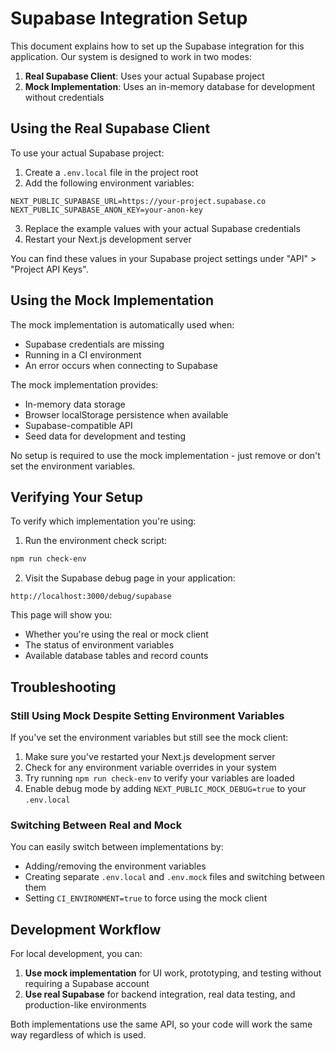# Supabase Integration Setup

This document explains how to set up the Supabase integration for this application. Our system is designed to work in two modes:

1. **Real Supabase Client**: Uses your actual Supabase project
2. **Mock Implementation**: Uses an in-memory database for development without credentials

## Using the Real Supabase Client

To use your actual Supabase project:

1. Create a `.env.local` file in the project root
2. Add the following environment variables:

```
NEXT_PUBLIC_SUPABASE_URL=https://your-project.supabase.co
NEXT_PUBLIC_SUPABASE_ANON_KEY=your-anon-key
```

3. Replace the example values with your actual Supabase credentials
4. Restart your Next.js development server

You can find these values in your Supabase project settings under "API" > "Project API Keys".

## Using the Mock Implementation

The mock implementation is automatically used when:

- Supabase credentials are missing
- Running in a CI environment
- An error occurs when connecting to Supabase

The mock implementation provides:

- In-memory data storage
- Browser localStorage persistence when available
- Supabase-compatible API
- Seed data for development and testing

No setup is required to use the mock implementation - just remove or don't set the environment variables.

## Verifying Your Setup

To verify which implementation you're using:

1. Run the environment check script:

```bash
npm run check-env
```

2. Visit the Supabase debug page in your application:

```
http://localhost:3000/debug/supabase
```

This page will show you:
- Whether you're using the real or mock client
- The status of environment variables
- Available database tables and record counts

## Troubleshooting

### Still Using Mock Despite Setting Environment Variables

If you've set the environment variables but still see the mock client:

1. Make sure you've restarted your Next.js development server
2. Check for any environment variable overrides in your system
3. Try running `npm run check-env` to verify your variables are loaded
4. Enable debug mode by adding `NEXT_PUBLIC_MOCK_DEBUG=true` to your `.env.local`

### Switching Between Real and Mock

You can easily switch between implementations by:

- Adding/removing the environment variables
- Creating separate `.env.local` and `.env.mock` files and switching between them
- Setting `CI_ENVIRONMENT=true` to force using the mock client

## Development Workflow

For local development, you can:

1. **Use mock implementation** for UI work, prototyping, and testing without requiring a Supabase account
2. **Use real Supabase** for backend integration, real data testing, and production-like environments

Both implementations use the same API, so your code will work the same way regardless of which is used. 